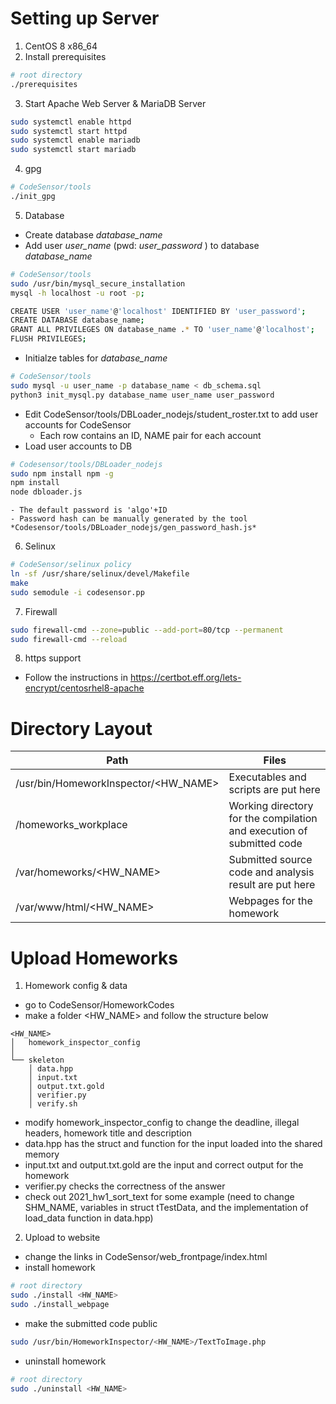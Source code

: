 
# Setting up Server
 1. CentOS 8 x86_64
 2. Install prerequisites

  ```sh
  # root directory
  ./prerequisites 
  ```
 3. Start Apache Web Server & MariaDB Server

  ```sh
  sudo systemctl enable httpd
  sudo systemctl start httpd
  sudo systemctl enable mariadb
  sudo systemctl start mariadb
  ``` 
 4. gpg

  ```sh
  # CodeSensor/tools
  ./init_gpg
  ```
 5. Database
 - Create database *database_name*
 - Add user *user_name* (pwd: *user_password* ) to database *database_name* 
  ```sh
  # CodeSensor/tools
  sudo /usr/bin/mysql_secure_installation
  mysql -h localhost -u root -p;
  
  CREATE USER 'user_name'@'localhost' IDENTIFIED BY 'user_password';
  CREATE DATABASE database_name;
  GRANT ALL PRIVILEGES ON database_name .* TO 'user_name'@'localhost';
  FLUSH PRIVILEGES;
  ```
  - Initialze tables for *database_name*
  ```sh
  # CodeSensor/tools
  sudo mysql -u user_name -p database_name < db_schema.sql
  python3 init_mysql.py database_name user_name user_password
  ```
  - Edit CodeSensor/tools/DBLoader_nodejs/student_roster.txt to add user accounts for CodeSensor
    - Each row contains an ID, NAME pair for each account
  - Load user accounts to DB
  ```sh
  # Codesensor/tools/DBLoader_nodejs
  sudo npm install npm -g
  npm install
  node dbloader.js
  ```
    - The default password is 'algo'+ID
    - Password hash can be manually generated by the tool 
    *Codesensor/tools/DBLoader_nodejs/gen_password_hash.js*
 6. Selinux

  ```sh
  # CodeSensor/selinux policy
  ln -sf /usr/share/selinux/devel/Makefile
  make
  sudo semodule -i codesensor.pp
  ```
 7. Firewall
  ```sh
  sudo firewall-cmd --zone=public --add-port=80/tcp --permanent
  sudo firewall-cmd --reload
  ```
 8. https support
 - Follow the instructions in https://certbot.eff.org/lets-encrypt/centosrhel8-apache

# Directory Layout
| Path  | Files |
| ------------- | ------------- |
| /usr/bin/HomeworkInspector/<HW_NAME>  | Executables and scripts are put here  |
| /homeworks_workplace  | Working directory for the compilation and execution of submitted code |
| /var/homeworks/<HW_NAME> | Submitted source code and analysis result are put here |
| /var/www/html/<HW_NAME> | Webpages for the homework |


# Upload Homeworks

1. Homework config & data
  - go to CodeSensor/HomeworkCodes
  - make a folder <HW_NAME> and follow the structure below
  ```
  <HW_NAME>
  │   homework_inspector_config
  │
  └── skeleton
      │ data.hpp
      │ input.txt
      │ output.txt.gold
      │ verifier.py
      │ verify.sh

  ```
 - modify homework_inspector_config to change the deadline, illegal headers, homework title and description
 - data.hpp has the struct and function for the input loaded into the shared memory 
 - input.txt and output.txt.gold are the input and correct output for the homework
 - verifier.py checks the correctness of the answer
 - check out 2021_hw1_sort_text for some example 
 (need to change SHM_NAME, variables in struct tTestData, and the implementation of load_data function in data.hpp)
2. Upload to website
 - change the links in CodeSensor/web_frontpage/index.html
 - install homework
 ```sh
 # root directory
 sudo ./install <HW_NAME>
 sudo ./install_webpage
 ```
 - make the submitted code public
 ```sh
 sudo /usr/bin/HomeworkInspector/<HW_NAME>/TextToImage.php
 ```
 - uninstall homework
 ```sh
 # root directory
 sudo ./uninstall <HW_NAME>
 ```
